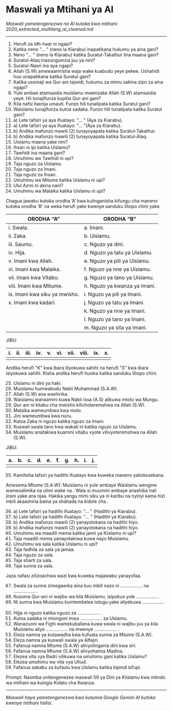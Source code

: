 # Maswali ya Mtihani ya AI
*Maswali yametengenezwa na AI kutoka kwa mtihani: 2020_extracted_multilang_ai_cleaned.md*

---

1.  Herufi za Idh-haar ni ngapi?
2.  Katika neno "... " (neno la Kiarabu) inapatikana hukumu ya aina gani?
3.  Neno "... " (neno la Kiarabu) katika Suratul-Takathur lina maana gani?
4.  Suratul-Alaq inazungumzia juu ya nini?
5.  Suratul-Nasri ina aya ngapi?
6.  Allah (S.W) amewaamrisha waja wake kuabudu yeye pekee. Ushahidi huu unapatikana katika Suratul gani?
7.  Katika usomaji wa Qur-ani tajwidi, hukumu za mimu sakina zipo za aina ngapi?
8.  Yule ambae atamsaidia muislamu mwenzake Allah (S.W) atamsaidia yeye. Hii tunajifunza kupitia Qur-ani gani?
9.  Kila nafsi itaonja umauti. Funzo hili tunalipata katika Suratul gani?
10. Waislamu tunajifunza kutoa sadaka. Funzo hili tunalipata katika Suratul gani?
11. a) Lete tafsiri ya aya ifuatayo: "... " (Aya za Kiarabu).
12. a) Lete tafsiri ya aya ifuatayo: "... "(Aya za Kiarabu).
13. b) Andika mafunzo mawili (2) tunayoyapata katika Suratul-Takathur.
14. b) Andika mafunzo mawili (2) tunayoyapata katika Suratul-Alaq.
15.  Uislamu maana yake nini?
16.  Ihsan ni ipi katika Uislamu?
17.  Tawhidi ina maana gani?
18.  Umuhimu wa Tawhidi ni upi?
19.  Taja nguzo za Uislamu.
20. Taja nguzo za Imani.
21. Taja nguzo za Ihsan.
22.  Umuhimu wa Mitume katika Uislamu ni upi?
23.  Ulul Azmi ni akina nani?
24.  Umuhimu wa Malaika katika Uislamu ni upi?

Chagua jawabu kutoka orodha ‘A’ kwa kulinganisha kifungu cha maneno kutoka orodha 'B' na weka herufi yake kwenye sanduku liliopo chini yake.

**ORODHA “A”** | **ORODHA “B”**
---|---
i. Swala. | a. Imani.
ii. Zaka. | b. Uislamu.
iii. Saumu. | c. Nguzo ya dini.
iv. Hija. | d. Nguzo ya tatu ya Uislamu.
v. Imani kwa Allah. | e. Nguzo ya pili ya Uislamu.
vi. Imani kwa Malaika. | f. Nguzo ya nne ya Uislamu.
vii. Imani kwa Vitabu. | g. Nguzo ya tano ya Uislamu.
viii. Imani kwa Mitume. | h. Nguzo ya kwanza ya Imani.
ix. Imani kwa siku ya mwisho. | i. Nguzo ya pili ya Imani.
x. Imani kwa kadari. | j. Nguzo ya tatu ya Imani.
| | k. Nguzo ya nne ya Imani.
| | l. Nguzo ya tano ya Imani.
| | m. Nguzo ya sita ya Imani.

JIBU:

| i. | ii. | iii. | iv. | v. | vi. | vii. | viii. | ix. | x. |
|---|---|---|---|---|---|---|---|---|---|
|   |   |   |   |   |   |   |   |   |   |

Andika herufi "K" kwa ibara iliyokuwa sahihi na herufi "S" kwa ibara isiyokuwa sahihi. Kisha andika herufi husika katika sanduku liliopo chini.

25.  Uislamu ni dini ya haki.
26.  Muislamu humwabudu Nabii Muhammad (S.A.W).
27.  Allah (S.W) ana washirika.
28.  Waislamu wanaamini kuwa Nabii Issa (A.S) alikuwa mtoto wa Mungu.
29.  Qur-ani ni kitabu cha mwisho kilichoteremshwa na Allah (S.W).
30.  Malaika wameumbwa kwa moto.
31.  Jini wameumbwa kwa nuru.
32.  Kutoa Zaka ni nguzo katika nguzo za Imani.
33.  Kuswali swala tano kwa wakati ni katika nguzo za Uislamu.
34.  Muislamu anatakiwa kuamini vitabu vyote vilivyoteremshwa na Allah (S.W).

JIBU:

| a. | b. | c. | d. | e. | f. | g. | h. | i. | j. |
|---|---|---|---|---|---|---|---|---|---|
|   |   |   |   |   |   |   |   |   |   |

35. Kamilisha tafsiri ya hadithi ifuatayo kwa kuweka maneno yaliokosekana.

Amesema Mtume (S.A.W): Muislamu ni yule ambaye Waislamu wengine wamesalimika na ulimi wake na . Wala si muumini ambaye anashiba hali jirani yake ana njaa. Hakika yangu mimi siku ya ni karibu na nyinyi kama hizi mbili akaashiria baina ya shahada na kidole cha .

36. a) Lete tafsiri ya hadithi ifuatayo: "... " (Hadithi ya Kiarabu).
37. b) Lete tafsiri ya hadithi ifuatayo: "... " (Hadithi ya Kiarabu).
38. b) Andika mafunzo mawili (2) yanayotokana na hadithi hiyo.
39. b) Andika mafunzo mawili (2) yanayotokana na hadithi hiyo.
40.  Umuhimu wa maadili mema katika jamii ya Kiislamu ni upi?
41.  Taja maadili mema yanayotakiwa kuwa nayo Muislamu.
42.  Umuhimu wa sala katika Uislamu ni upi?
43.  Taja fadhila za sala ya jamaa.
44.  Taja nguzo za sala.
45.  Taja sharti za sala.
46.  Taja sunna za sala.

Jaza nafasi zilizoachwa wazi kwa kuweka majawabu yanayofaa.

47.  Swala za sunna zimegawika aina kuu mbili nazo ni ................. na ................. .
48.  Kusoma Qur-ani ni wajibu wa kila Muislamu, isipokua yule ................. .
49.  Ni sunna kwa Muislamu kumtembelea ndugu yake aliyekuwa ................. .
50.  Hijja ni nguzo katika nguzo za ................. .
51.  Kutoa sadaka ni miongoni mwa ................. za Uislamu.
52.  Wanazuoni wa Fighi wamekubaliana kuwa swala ni wajibu juu ya kila Muislamu aliye ................. na mwenye ................. .
53.  Eleza namna ya kutawadha kwa kufuata sunna za Mtume (S.A.W).
54.  Eleza namna ya kuswali swala ya Alfajiri.
55.  Fafanua namna Mtume (S.A.W) alivyolingania dini kwa siri.
56.  Fafanua namna Mtume (S.A.W) alivyohamia Madina.
57.  Elezea vita vya Badri vilikuwa na umuhimu gani katika Uislamu?
58.  Elezea umuhimu wa vita vya Uhud.
59.  Fafanua sababu za kufaulu kwa Uislamu katika kipindi kifupi.

Prompt: Naomba unitengenezee maswali 59 ya Dini ya Kiislamu kwa mtindo wa mtihani wa kuingia Kidato cha Kwanza.

---
*Maswali haya yametengenezwa kwa kutumia Google Gemini AI kutoka kwenye mtihani halisi.*

